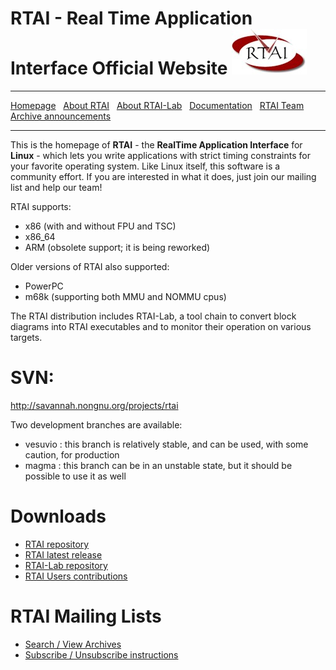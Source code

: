 # RTAI - Real Time Application Interface Official Website ![RTAI logo](https://github.com/mmorandi/RTAI/blob/main/logo_rtai_small.jpg)
***
[Homepage](Home) &nbsp;
    [About RTAI](About-RTAI) &nbsp;
    [About RTAI-Lab](About-RTAI-Lab) &nbsp;
    [Documentation](Documentation) &nbsp;
    [RTAI Team](RTAI-Team) &nbsp;
    [Archive announcements](Archive-announcements)
***

This is the homepage of **RTAI** - the **RealTime Application Interface** for **Linux** - which lets you write applications with strict timing constraints for your favorite operating system. Like Linux itself, this software is a community effort. If you are interested in what it does, just join our mailing list and help our team!

RTAI supports:

- x86 (with and without FPU and TSC)
- x86_64
- ARM (obsolete support; it is being reworked)

 
Older versions of RTAI also supported:

- PowerPC
- m68k (supporting both MMU and NOMMU cpus)

The RTAI distribution includes RTAI-Lab, a tool chain to convert block diagrams into RTAI executables and to monitor their operation on various targets.

# SVN:
http://savannah.nongnu.org/projects/rtai

Two development branches are available:
  - vesuvio : this branch is relatively stable, and can be used, with some caution, for production
  - magma : this branch can be in an unstable state, but it should be possible to use it as well

# Downloads
- [RTAI repository](https://github.com/mmorandi/RTAI/blob/main/userfiles/downloads/RTAI)
- [RTAI latest release](https://github.com/mmorandi/RTAI/blob/main/userfiles/downloads/RTAI/rtai-5.3.tar.bz2)
- [RTAI-Lab repository](https://github.com/mmorandi/RTAI/blob/main/userfiles/downloads/RTAILAB)
- [RTAI Users contributions](https://github.com/mmorandi/RTAI/blob/main/userfiles/downloads/RTAICONTRIB)

# RTAI Mailing Lists
- [Search / View Archives](https://mail.rtai.org/pipermail/rtai/?&MMN_position=21:21)
- [Subscribe / Unsubscribe instructions](Mailing-List)
